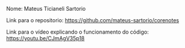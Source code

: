 Nome: Mateus Ticianeli Sartorio

Link para o repositorio: https://github.com/mateus-sartorio/corenotes

Link para o vídeo explicando o funcionamento do código: https://youtu.be/CJmAgV35p18
